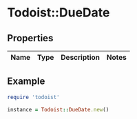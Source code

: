 # Todoist::DueDate

## Properties

| Name | Type | Description | Notes |
| ---- | ---- | ----------- | ----- |

## Example

```ruby
require 'todoist'

instance = Todoist::DueDate.new()
```

